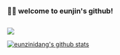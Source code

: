 <div align="left">
  
  ### 🙌🏻 welcome to eunjin's github!
  ##    
</div>

<a href="https://eunjinee.tistory.com" target="_blank"><img src="https://img.shields.io/badge/tistory-FBEFFB?style=flat-square&logo=apachespark&logoColor=black"/></a>

<div>
  
[![eunzinidang's github stats](https://github-readme-stats.vercel.app/api/top-langs/?username=eunznidang&show_icons=true&hide_border=true&title_color=004386&icon_color=004386&layout=compact)](https://github.com/eunznidang)

</div>
